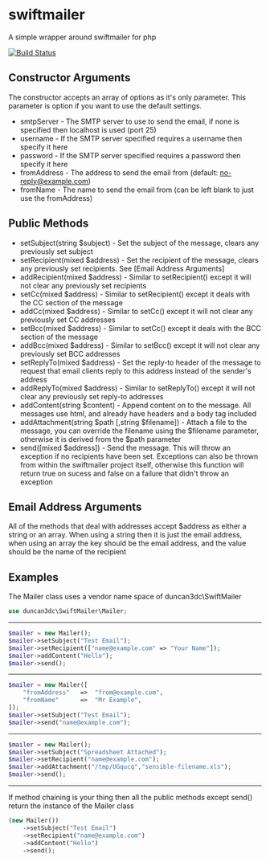 swiftmailer
===========

A simple wrapper around swiftmailer for php

[![Build Status](https://travis-ci.org/duncan3dc/swiftmailer.svg?branch=master)](https://travis-ci.org/duncan3dc/swiftmailer)


Constructor Arguments
---------------------
The constructor accepts an array of options as it's only parameter. This parameter is option if you want to use the default settings.
* smtpServer - The SMTP server to use to send the email, if none is specified then localhost is used (port 25)
* username - If the SMTP server specified requires a username then specify it here
* password - If the SMTP server specified requires a password then specify it here
* fromAddress - The address to send the email from (default: no-reply@example.com)
* fromName - The name to send the email from (can be left blank to just use the fromAddress)


Public Methods
--------------
* setSubject(string $subject) - Set the subject of the message, clears any previously set subject
* setRecipient(mixed $address) - Set the recipient of the message, clears any previously set recipients. See [Email Address Arguments]
* addRecipient(mixed $address) - Similar to setRecipient() except it will not clear any previously set recipients
* setCc(mixed $address) - Similar to setRecipient() except it deals with the CC section of the message
* addCc(mixed $address) - Similar to setCc() except it will not clear any previously set CC addresses
* setBcc(mixed $address) - Similar to setCc() except it deals with the BCC section of the message
* addBcc(mixed $address) - Similar to setBcc() except it will not clear any previously set BCC addresses
* setReplyTo(mixed $address) - Set the reply-to header of the message to request that email clients reply to this address instead of the sender's address
* addReplyTo(mixed $address) - Similar to setReplyTo() except it will not clear any previously set reply-to addresses
* addContent(string $content) - Append content on to the message. All messages use html, and already have headers and a body tag included
* addAttachment(string $path [,string $filename]) - Attach a file to the message, you can override the filename using the $filename parameter, otherwise it is derived from the $path parameter
* send([mixed $address]) - Send the message. This will throw an exception if no recipients have been set. Exceptions can also be thrown from within the swiftmailer project itself, otherwise this function will return true on sucess and false on a failure that didn't throw an exception


Email Address Arguments
-----------------------
All of the methods that deal with addresses accept $address as either a string or an array. When using a string then it is just the email address, when using an array the key should be the email address, and the value should be the name of the recipient


Examples
--------

The Mailer class uses a vendor name space of duncan3dc\SwiftMailer
```php
use duncan3dc\SwiftMailer\Mailer;
```

-------------------

```php
$mailer = new Mailer();
$mailer->setSubject("Test Email");
$mailer->setRecipient(["name@example.com" => "Your Name"]);
$mailer->addContent("Hello");
$mailer->send();
```

-------------------

```php
$mailer = new Mailer([
    "fromAddress"   =>  "from@example.com",
    "fromName"      =>  "Mr Example",
]);
$mailer->setSubject("Test Email");
$mailer->send("name@example.com");
```

-------------------

```php
$mailer = new Mailer();
$mailer->setSubject("Spreadsheet Attached");
$mailer->setRecipient("name@example.com");
$mailer->addAttachment("/tmp/UGqucq","sensible-filename.xls");
$mailer->send();
```

-------------------

If method chaining is your thing then all the public methods except send() return the instance of the Mailer class
```php
(new Mailer())
    ->setSubject("Test Email")
    ->setRecipient("name@example.com")
    ->addContent("Hello")
    ->send();
```
